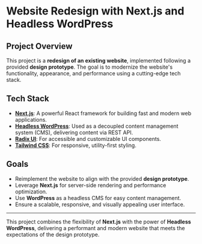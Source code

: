 # Website Redesign with Next.js and Headless WordPress

## Project Overview

This project is a **redesign of an existing website**, implemented following a provided **design prototype**. The goal is to modernize the website's functionality, appearance, and performance using a cutting-edge tech stack.

## Tech Stack

- **[Next.js](https://nextjs.org/)**: A powerful React framework for building fast and modern web applications.
- **[Headless WordPress](https://wordpress.org/)**: Used as a decoupled content management system (CMS), delivering content via REST API.
- **[Radix UI](https://www.radix-ui.com/)**: For accessible and customizable UI components.
- **[Tailwind CSS](https://tailwindcss.com/)**: For responsive, utility-first styling.

## Goals

- Reimplement the website to align with the provided **design prototype**.
- Leverage **Next.js** for server-side rendering and performance optimization.
- Use **WordPress** as a headless CMS for easy content management.
- Ensure a scalable, responsive, and visually appealing user interface.

---

This project combines the flexibility of **Next.js** with the power of **Headless WordPress**, delivering a performant and modern website that meets the expectations of the design prototype.
